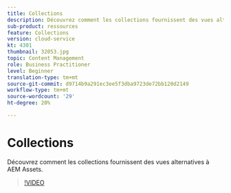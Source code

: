 ```yaml
---
title: Collections
description: Découvrez comment les collections fournissent des vues alternatives à AEM Assets.
sub-product: ressources
feature: Collections
version: cloud-service
kt: 4301
thumbnail: 32053.jpg
topic: Content Management
role: Business Practitioner
level: Beginner
translation-type: tm+mt
source-git-commit: d9714b9a291ec3ee5f3dba9723de72bb120d2149
workflow-type: tm+mt
source-wordcount: '29'
ht-degree: 20%

---
```



# Collections

Découvrez comment les collections fournissent des vues alternatives à AEM Assets.

>[!VIDEO](https://video.tv.adobe.com/v/32053/?quality=12&learn=on&hidetitle=true)